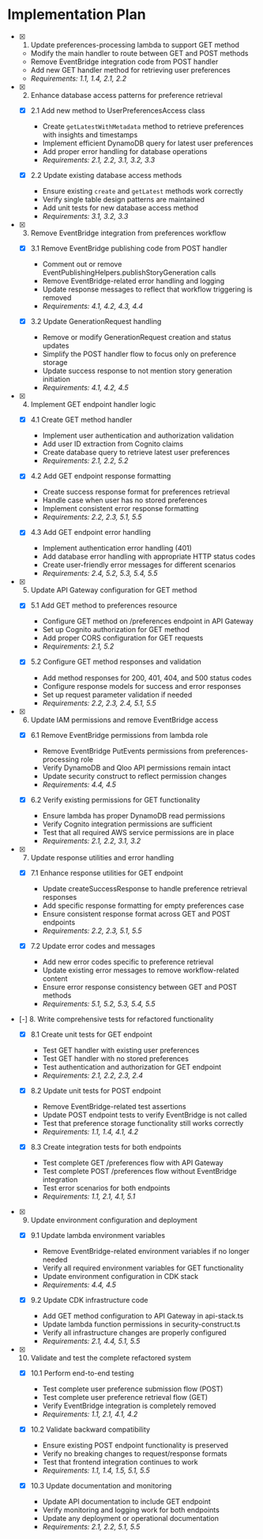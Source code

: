 # Implementation Plan

- [x] 1. Update preferences-processing lambda to support GET method

  - Modify the main handler to route between GET and POST methods
  - Remove EventBridge integration code from POST handler
  - Add new GET handler method for retrieving user preferences
  - _Requirements: 1.1, 1.4, 2.1, 2.2_

- [x] 2. Enhance database access patterns for preference retrieval

  - [x] 2.1 Add new method to UserPreferencesAccess class

    - Create `getLatestWithMetadata` method to retrieve preferences with insights and timestamps
    - Implement efficient DynamoDB query for latest user preferences
    - Add proper error handling for database operations
    - _Requirements: 2.1, 2.2, 3.1, 3.2, 3.3_

  - [x] 2.2 Update existing database access methods

    - Ensure existing `create` and `getLatest` methods work correctly
    - Verify single table design patterns are maintained
    - Add unit tests for new database access method
    - _Requirements: 3.1, 3.2, 3.3_

- [x] 3. Remove EventBridge integration from preferences workflow

  - [x] 3.1 Remove EventBridge publishing code from POST handler

    - Comment out or remove EventPublishingHelpers.publishStoryGeneration calls
    - Remove EventBridge-related error handling and logging
    - Update response messages to reflect that workflow triggering is removed
    - _Requirements: 4.1, 4.2, 4.3, 4.4_

  - [x] 3.2 Update GenerationRequest handling

    - Remove or modify GenerationRequest creation and status updates
    - Simplify the POST handler flow to focus only on preference storage
    - Update success response to not mention story generation initiation
    - _Requirements: 4.1, 4.2, 4.5_

- [x] 4. Implement GET endpoint handler logic

  - [x] 4.1 Create GET method handler

    - Implement user authentication and authorization validation
    - Add user ID extraction from Cognito claims
    - Create database query to retrieve latest user preferences
    - _Requirements: 2.1, 2.2, 5.2_

  - [x] 4.2 Add GET endpoint response formatting

    - Create success response format for preferences retrieval
    - Handle case when user has no stored preferences
    - Implement consistent error response formatting
    - _Requirements: 2.2, 2.3, 5.1, 5.5_

  - [x] 4.3 Add GET endpoint error handling

    - Implement authentication error handling (401)
    - Add database error handling with appropriate HTTP status codes
    - Create user-friendly error messages for different scenarios
    - _Requirements: 2.4, 5.2, 5.3, 5.4, 5.5_

- [x] 5. Update API Gateway configuration for GET method

  - [x] 5.1 Add GET method to preferences resource

    - Configure GET method on /preferences endpoint in API Gateway
    - Set up Cognito authorization for GET method
    - Add proper CORS configuration for GET requests
    - _Requirements: 2.1, 5.2_

  - [x] 5.2 Configure GET method responses and validation

    - Add method responses for 200, 401, 404, and 500 status codes
    - Configure response models for success and error responses
    - Set up request parameter validation if needed
    - _Requirements: 2.2, 2.3, 2.4, 5.1, 5.5_

- [x] 6. Update IAM permissions and remove EventBridge access

  - [x] 6.1 Remove EventBridge permissions from lambda role

    - Remove EventBridge PutEvents permissions from preferences-processing role
    - Verify DynamoDB and Qloo API permissions remain intact
    - Update security construct to reflect permission changes
    - _Requirements: 4.4, 4.5_

  - [x] 6.2 Verify existing permissions for GET functionality

    - Ensure lambda has proper DynamoDB read permissions
    - Verify Cognito integration permissions are sufficient
    - Test that all required AWS service permissions are in place
    - _Requirements: 2.1, 2.2, 3.1, 3.2_

- [x] 7. Update response utilities and error handling

  - [x] 7.1 Enhance response utilities for GET endpoint

    - Update createSuccessResponse to handle preference retrieval responses
    - Add specific response formatting for empty preferences case
    - Ensure consistent response format across GET and POST endpoints
    - _Requirements: 2.2, 2.3, 5.1, 5.5_

  - [x] 7.2 Update error codes and messages

    - Add new error codes specific to preference retrieval
    - Update existing error messages to remove workflow-related content
    - Ensure error response consistency between GET and POST methods
    - _Requirements: 5.1, 5.2, 5.3, 5.4, 5.5_

- [-] 8. Write comprehensive tests for refactored functionality

  - [x] 8.1 Create unit tests for GET endpoint

    - Test GET handler with existing user preferences
    - Test GET handler with no stored preferences
    - Test authentication and authorization for GET endpoint
    - _Requirements: 2.1, 2.2, 2.3, 2.4_

  - [x] 8.2 Update unit tests for POST endpoint

    - Remove EventBridge-related test assertions
    - Update POST endpoint tests to verify EventBridge is not called
    - Test that preference storage functionality still works correctly
    - _Requirements: 1.1, 1.4, 4.1, 4.2_

  - [x] 8.3 Create integration tests for both endpoints

    - Test complete GET /preferences flow with API Gateway
    - Test complete POST /preferences flow without EventBridge integration
    - Test error scenarios for both endpoints
    - _Requirements: 1.1, 2.1, 4.1, 5.1_

- [x] 9. Update environment configuration and deployment

  - [x] 9.1 Update lambda environment variables

    - Remove EventBridge-related environment variables if no longer needed
    - Verify all required environment variables for GET functionality
    - Update environment configuration in CDK stack
    - _Requirements: 4.4, 4.5_

  - [x] 9.2 Update CDK infrastructure code

    - Add GET method configuration to API Gateway in api-stack.ts
    - Update lambda function permissions in security-construct.ts
    - Verify all infrastructure changes are properly configured
    - _Requirements: 2.1, 4.4, 5.1, 5.5_

- [x] 10. Validate and test the complete refactored system

  - [x] 10.1 Perform end-to-end testing

    - Test complete user preference submission flow (POST)
    - Test complete user preference retrieval flow (GET)
    - Verify EventBridge integration is completely removed
    - _Requirements: 1.1, 2.1, 4.1, 4.2_

  - [x] 10.2 Validate backward compatibility

    - Ensure existing POST endpoint functionality is preserved
    - Verify no breaking changes to request/response formats
    - Test that frontend integration continues to work
    - _Requirements: 1.1, 1.4, 1.5, 5.1, 5.5_

  - [x] 10.3 Update documentation and monitoring

    - Update API documentation to include GET endpoint
    - Verify monitoring and logging work for both endpoints
    - Update any deployment or operational documentation
    - _Requirements: 2.1, 2.2, 5.1, 5.5_

